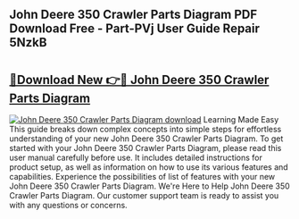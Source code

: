 ## John Deere 350 Crawler Parts Diagram PDF Download Free - Part-PVj User Guide Repair 5NzkB

# <h2><a href="http://dfskrad.blite.top/?on=John+Deere+350+Crawler+Parts+Diagram">🔗Download New 👉🔴 John Deere 350 Crawler Parts Diagram</a></h2>

[![John Deere 350 Crawler Parts Diagram download](https://i.imgur.com/lujVjoI.png)](http://dfskrad.blite.top/?on=John+Deere+350+Crawler+Parts+Diagram)
Learning Made Easy This guide breaks down complex concepts into simple steps for effortless understanding of your new John Deere 350 Crawler Parts Diagram. To get started with your John Deere 350 Crawler Parts Diagram, please read this user manual carefully before use. It includes detailed instructions for product setup, as well as information on how to use its various features and capabilities. Experience the possibilities of list of features with your new John Deere 350 Crawler Parts Diagram. We're Here to Help John Deere 350 Crawler Parts Diagram. Our customer support team is ready to assist you with any questions or concerns.
